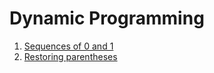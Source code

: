 # Dynamic Programming

1. [Sequences of 0 and 1](01.sequences-of-0-and-1)
2. [Restoring parentheses](02.restoring-parentheses)
